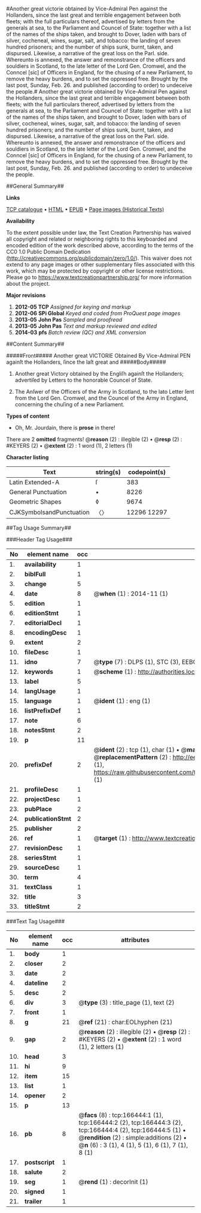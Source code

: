 #Another great victorie obtained by Vice-Admiral Pen against the Hollanders, since the last great and terrible engagement between both fleets; with the full particulars thereof, advertised by letters from the generals at sea, to the Parliament and Councel of State: together with a list of the names of the ships taken, and brought to Dover, laden with bars of silver, cocheneal, wines, sugar, salt, and tobacco: the landing of seven hundred prisoners; and the number of ships sunk, burnt, taken, and dispursed. Likewise, a narrative of the great loss on the Parl. side. Whereunto is annexed, the answer and remonstrance of the officers and souldiers in Scotland, to the late letter of the Lord Gen. Cromwel, and the Conncel [sic] of Officers in England, for the chusing of a new Parliament, to remove the heavy burdens, and to set the oppressed free. Brought by the last post, Sunday, Feb. 26. and published (according to order) to undeceive the people.#
Another great victorie obtained by Vice-Admiral Pen against the Hollanders, since the last great and terrible engagement between both fleets; with the full particulars thereof, advertised by letters from the generals at sea, to the Parliament and Councel of State: together with a list of the names of the ships taken, and brought to Dover, laden with bars of silver, cocheneal, wines, sugar, salt, and tobacco: the landing of seven hundred prisoners; and the number of ships sunk, burnt, taken, and dispursed. Likewise, a narrative of the great loss on the Parl. side. Whereunto is annexed, the answer and remonstrance of the officers and souldiers in Scotland, to the late letter of the Lord Gen. Cromwel, and the Conncel [sic] of Officers in England, for the chusing of a new Parliament, to remove the heavy burdens, and to set the oppressed free. Brought by the last post, Sunday, Feb. 26. and published (according to order) to undeceive the people.

##General Summary##

**Links**

[TCP catalogue](http://www.ota.ox.ac.uk/tcp/)  • 
[HTML](http://tei.it.ox.ac.uk/tcp/Texts-HTML/free/A75/A75392.html)  • 
[EPUB](http://tei.it.ox.ac.uk/tcp/Texts-EPUB/free/A75/A75392.epub) • 
[Page images (Historical Texts)](https://historicaltexts.jisc.ac.uk/eebo-99865999e)

**Availability**

To the extent possible under law, the Text Creation Partnership has waived all copyright and related or neighboring rights to this keyboarded and encoded edition of the work described above, according to the terms of the CC0 1.0 Public Domain Dedication (http://creativecommons.org/publicdomain/zero/1.0/). This waiver does not extend to any page images or other supplementary files associated with this work, which may be protected by copyright or other license restrictions. Please go to https://www.textcreationpartnership.org/ for more information about the project.

**Major revisions**

1. __2012-05__ __TCP__ *Assigned for keying and markup*
1. __2012-06__ __SPi Global__ *Keyed and coded from ProQuest page images*
1. __2013-05__ __John Pas__ *Sampled and proofread*
1. __2013-05__ __John Pas__ *Text and markup reviewed and edited*
1. __2014-03__ __pfs__ *Batch review (QC) and XML conversion*

##Content Summary##

#####Front#####
Another great VICTORIE Obtained By Vice-Admiral PEN againſt the Hollanders, ſince the laſt great and
#####Body#####

1. Another great Victory obtained by the Engliſh againſt the Hollanders; advertiſed by Letters to the honorable Councel of State.

1. The Anſwer of the Officers of the Army in Scotland, to the lato Letter ſent from the Lord Gen. Cromwel, and the Councel of the Army in England, concerning the chuſing of a new Parliament.

**Types of content**

  * Oh, Mr. Jourdain, there is **prose** in there!

There are 2 **omitted** fragments! 
 @__reason__ (2) : illegible (2)  •  @__resp__ (2) : #KEYERS (2)  •  @__extent__ (2) : 1 word (1), 2 letters (1)

**Character listing**


|Text|string(s)|codepoint(s)|
|---|---|---|
|Latin Extended-A|ſ|383|
|General Punctuation|•|8226|
|Geometric Shapes|◊|9674|
|CJKSymbolsandPunctuation|〈〉|12296 12297|

##Tag Usage Summary##

###Header Tag Usage###

|No|element name|occ|attributes|
|---|---|---|---|
|1.|__availability__|1||
|2.|__biblFull__|1||
|3.|__change__|5||
|4.|__date__|8| @__when__ (1) : 2014-11 (1)|
|5.|__edition__|1||
|6.|__editionStmt__|1||
|7.|__editorialDecl__|1||
|8.|__encodingDesc__|1||
|9.|__extent__|2||
|10.|__fileDesc__|1||
|11.|__idno__|7| @__type__ (7) : DLPS (1), STC (3), EEBO-CITATION (1), PROQUEST (1), VID (1)|
|12.|__keywords__|1| @__scheme__ (1) : http://authorities.loc.gov/ (1)|
|13.|__label__|5||
|14.|__langUsage__|1||
|15.|__language__|1| @__ident__ (1) : eng (1)|
|16.|__listPrefixDef__|1||
|17.|__note__|6||
|18.|__notesStmt__|2||
|19.|__p__|11||
|20.|__prefixDef__|2| @__ident__ (2) : tcp (1), char (1)  •  @__matchPattern__ (2) : ([0-9\-]+):([0-9IVX]+) (1), (.+) (1)  •  @__replacementPattern__ (2) : http://eebo.chadwyck.com/downloadtiff?vid=$1&page=$2 (1), https://raw.githubusercontent.com/textcreationpartnership/Texts/master/tcpchars.xml#$1 (1)|
|21.|__profileDesc__|1||
|22.|__projectDesc__|1||
|23.|__pubPlace__|2||
|24.|__publicationStmt__|2||
|25.|__publisher__|2||
|26.|__ref__|1| @__target__ (1) : http://www.textcreationpartnership.org/docs/. (1)|
|27.|__revisionDesc__|1||
|28.|__seriesStmt__|1||
|29.|__sourceDesc__|1||
|30.|__term__|4||
|31.|__textClass__|1||
|32.|__title__|3||
|33.|__titleStmt__|2||


###Text Tag Usage###

|No|element name|occ|attributes|
|---|---|---|---|
|1.|__body__|1||
|2.|__closer__|2||
|3.|__date__|2||
|4.|__dateline__|2||
|5.|__desc__|2||
|6.|__div__|3| @__type__ (3) : title_page (1), text (2)|
|7.|__front__|1||
|8.|__g__|21| @__ref__ (21) : char:EOLhyphen (21)|
|9.|__gap__|2| @__reason__ (2) : illegible (2)  •  @__resp__ (2) : #KEYERS (2)  •  @__extent__ (2) : 1 word (1), 2 letters (1)|
|10.|__head__|3||
|11.|__hi__|9||
|12.|__item__|15||
|13.|__list__|1||
|14.|__opener__|2||
|15.|__p__|13||
|16.|__pb__|8| @__facs__ (8) : tcp:166444:1 (1), tcp:166444:2 (2), tcp:166444:3 (2), tcp:166444:4 (2), tcp:166444:5 (1)  •  @__rendition__ (2) : simple:additions (2)  •  @__n__ (6) : 3 (1), 4 (1), 5 (1), 6 (1), 7 (1), 8 (1)|
|17.|__postscript__|1||
|18.|__salute__|2||
|19.|__seg__|1| @__rend__ (1) : decorInit (1)|
|20.|__signed__|1||
|21.|__trailer__|1||
